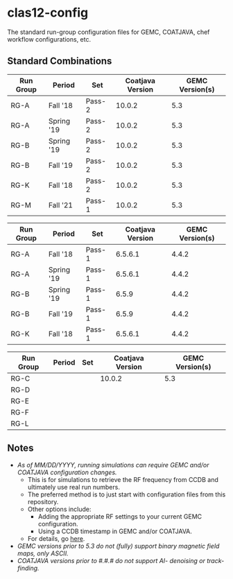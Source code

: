 # clas12-config

The standard run-group configuration files for GEMC, COATJAVA, chef workflow configurations, etc.

## Standard Combinations

Run Group | Period     | Set     | Coatjava Version | GEMC Version(s)
--------- | ---------- | --------| ---------------- | ----------------
RG-A      | Fall '18   | Pass-2  | 10.0.2           | 5.3
RG-A      | Spring '19 | Pass-2  | 10.0.2           | 5.3
RG-B      | Spring '19 | Pass-2  | 10.0.2           | 5.3
RG-B      | Fall '19   | Pass-2  | 10.0.2           | 5.3
RG-K      | Fall '18   | Pass-2  | 10.0.2           | 5.3
RG-M      | Fall '21   | Pass-1  | 10.0.2           | 5.3

Run Group | Period     | Set     | Coatjava Version | GEMC Version(s)
--------- | ---------- | --------| ---------------- | ----------------
RG-A      | Fall '18   | Pass-1  | 6.5.6.1          | 4.4.2
RG-A      | Spring '19 | Pass-1  | 6.5.6.1          | 4.4.2
RG-B      | Spring '19 | Pass-1  | 6.5.9            | 4.4.2
RG-B      | Fall '19   | Pass-1  | 6.5.9            | 4.4.2
RG-K      | Fall '18   | Pass-1  | 6.5.6.1          | 4.4.2

Run Group | Period     | Set     | Coatjava Version | GEMC Version(s)
--------- | ---------- | --------| ---------------- | ----------------
RG-C      |  |         | 10.0.2           | 5.3
RG-D      |  | | |
RG-E      |  | | |
RG-F      |  | | |
RG-L      |  | | |

## Notes

* _As of MM/DD/YYYY, running simulations can require GEMC and/or COATJAVA configuration changes._
  * This is for simulations to retrieve the RF frequency from CCDB and ultimately use real run numbers.
  * The preferred method is to just start with configuration files from this repository.
  * Other options include:
    * Adding the appropriate RF settings to your current GEMC configuration.
    * Using a CCDB timestamp in GEMC and/or COATJAVA.
  * For details, go [here](asdf).
* _GEMC versions prior to 5.3 do not (fully) support binary magnetic field maps, only ASCII._
* _COATJAVA versions prior to #.#.# do not support AI- denoising or track-finding._
